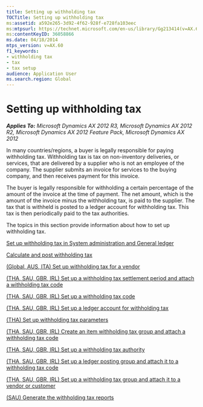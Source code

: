 ```yaml
---
title: Setting up withholding tax
TOCTitle: Setting up withholding tax
ms:assetid: a592e265-3d92-4f62-928f-e728fa103eec
ms:mtpsurl: https://technet.microsoft.com/en-us/library/Gg213414(v=AX.60)
ms:contentKeyID: 36058866
ms.date: 04/18/2014
mtps_version: v=AX.60
f1_keywords:
- withholding tax
- tax
- tax setup
audience: Application User
ms.search.region: Global
---
```


# Setting up withholding tax 


_**Applies To:** Microsoft Dynamics AX 2012 R3, Microsoft Dynamics AX 2012 R2, Microsoft Dynamics AX 2012 Feature Pack, Microsoft Dynamics AX 2012_

In many countries/regions, a buyer is legally responsible for paying withholding tax. Withholding tax is tax on non-inventory deliveries, or services, that are delivered by a supplier who is not an employee of the company. The supplier submits an invoice for services to the buying company, and then receives payment for this invoice.

The buyer is legally responsible for withholding a certain percentage of the amount of the invoice at the time of payment. The net amount, which is the amount of the invoice minus the withholding tax, is paid to the supplier. The tax that is withheld is posted to a ledger account for withholding tax. This tax is then periodically paid to the tax authorities.

The topics in this section provide information about how to set up withholding tax.

[Set up withholding tax in System administration and General ledger](set-up-withholding-tax-in-system-administration-and-general-ledger.md)

[Calculate and post withholding tax](calculate-and-post-withholding-tax.md)

[(Global, AUS, ITA) Set up withholding tax for a vendor](global-aus-ita-set-up-withholding-tax-for-a-vendor.md)

[(THA, SAU, GBR, IRL) Set up a withholding tax settlement period and attach a withholding tax code](tha-sau-gbr-irl-set-up-a-withholding-tax-settlement-period-and-attach-a-withholding-tax-code.md)

[(THA, SAU, GBR, IRL) Set up a withholding tax code](tha-sau-gbr-irl-set-up-a-withholding-tax-code.md)

[(THA, SAU, GBR, IRL) Set up a ledger account for withholding tax](tha-sau-gbr-irl-set-up-a-ledger-account-for-withholding-tax.md)

[(THA) Set up withholding tax parameters](tha-set-up-withholding-tax-parameters.md)

[(THA, SAU, GBR, IRL) Create an item withholding tax group and attach a withholding tax code](tha-sau-gbr-irl-create-an-item-withholding-tax-group-and-attach-a-withholding-tax-code.md)

[(THA, SAU, GBR, IRL) Set up a withholding tax authority](tha-sau-gbr-irl-set-up-a-withholding-tax-authority.md)

[(THA, SAU, GBR, IRL) Set up a ledger posting group and attach it to a withholding tax code](tha-sau-gbr-irl-set-up-a-ledger-posting-group-and-attach-it-to-a-withholding-tax-code.md)

[(THA, SAU, GBR, IRL) Set up a withholding tax group and attach it to a vendor or customer](tha-sau-gbr-irl-set-up-a-withholding-tax-group-and-attach-it-to-a-vendor-or-customer.md)

[(SAU) Generate the withholding tax reports](sau-generate-the-withholding-tax-reports.md)

  


